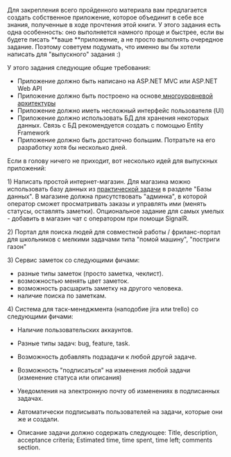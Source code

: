 Для закрепления всего пройденного материала вам предлагается создать собственное приложение, которое объединит в себе все знания, полученные в ходе прочтения этой книги. У этого задания есть одна особенность: оно выполняется намного проще и быстрее, если вы будете писать **ваше **приложение, а не просто выполнять очередное задание. Поэтому советуем подумать, что именно вы бы хотели написать для "выпускного" задания :\)

У этого задания следующие общие требования:

* Приложение должно быть написано на ASP.NET MVC или ASP.NET Web API
* Приложение должно быть построено на основе[ многоуровневой архитектуры](/net/architecture/mnogourovnevaya-arhitektura.md) 
* Приложение должно иметь несложный интерфейс пользователя \(UI\)
* Приложение должно использовать БД для хранения некоторых данных. Связь с БД рекомендуется создать с помощью Entity Framework
* Приложение должно быть достаточно большим. Потратьте на его разработку хотя бы несколько дней.

Если в голову ничего не приходит, вот несколько идей для выпускных приложений:

1\) Написать  простой интернет-магазин. Для магазина можно использовать базу данных из [практической задачи](/databases/practice.md) в разделе "Базы данных". В магазине должна присутствовать "админка", в которой оператор сможет просматривать заказы и управлять ими \(менять статусы, оставлять заметки\). Опциональное задание для самых умелых - добавить в магазин чат с оператором при помощи SignalR.

2\) Портал для поиска людей для совместной работы / фриланс-портал для школьников с мелкими задачами типа "помой машину", "постриги газон"

3\) Сервис заметок со следующими фичами:

* разные типы заметок \(просто заметка, чеклист\).
* возможностью менять цвет заметок.
* возможность расшарить заметку на другого человека. 
* наличие поиска по заметкам.

4\) Система для таск-менеджмента \(наподобие jira или trello\) со следующими фичами:

* Наличие пользовательских аккаунтов.

* Разные типы задач: bug, feature, task.

* Возможность добавлять подзадачи к любой другой задаче.

* Возможность "подписаться" на изменения любой задачи \(изменение статуса или описания\)

* Уведомления на электронную почту об изменениях в подписанных задачах.

* Автоматически подписывать пользователей на задачи, которые они же и создали.

* Описание задачи должно содержать следующее: Title, description, acceptance criteria; Estimated time, time spent, time left; comments section.



